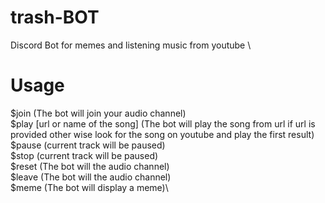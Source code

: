# trash-BOT

Discord Bot for memes and listening music from youtube \

# Usage

$join (The bot will join your audio channel)\
$play [url or name of the song] (The bot will play the song from url if url is provided other wise look for the song on youtube and play the first result)\
$pause (current track will be paused)\
$stop (current track will be paused)\
$reset (The bot will the audio channel)\
$leave (The bot will the audio channel)\
$meme (The bot will display a meme)\
